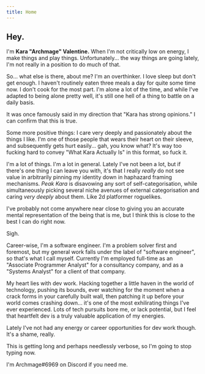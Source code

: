 ```yaml
---
title: Home
---
```


## Hey.

I'm **Kara "Archmage" Valentine.** When I'm not critically low on energy, I make things and play things. Unfortunately... the way things are going lately, I'm not really in a position to do much of that.

So... what else is there, about me? I'm an overthinker. I love sleep but don't get enough. I haven't routinely eaten three meals a day for quite some time now. I don't cook for the most part. I'm alone a lot of the time, and while I've adapted to being alone pretty well, it's still one hell of a thing to battle on a daily basis.

It was once famously said in my direction that "Kara has strong opinions." I can confirm that this is true.

Some more positive things: I care very deeply and passionately about the things I like. I'm one of those people that wears their heart on their sleeve, and subsequently gets hurt easily... gah, you know what? It's way too fucking hard to convey "What Kara Actually Is" in this format, so fuck it.

I'm a lot of things. I'm a lot in general. Lately I've not been a lot, but if there's one thing I can leave you with, it's that I really _really_ do not see value in arbitrarily pinning my identity down in haphazard framing mechanisms. _Peak Kara_ is disavowing any sort of self-categorisation, while simultaneously picking several niche avenues of external categorisation and caring _very deeply_ about them. Like 2d platformer roguelikes. 

I've probably not come anywhere near close to giving you an accurate mental representation of the being that is me, but I think this is close to the best I can do right now.

Sigh.

Career-wise, I'm a software engineer. I'm a problem solver first and foremost, but my general work falls under the label of "software engineer", so that's what I call myself. Currently I'm employed full-time as an "Associate Programmer Analyst" for a consultancy company, and as a "Systems Analyst" for a client of that company.

My heart lies with dev work. Hacking together a little haven in the world of technology, pushing its bounds, ever watching for the moment when a crack forms in your carefully built wall, then patching it up before your world comes crashing down... it's one of the most exhilirating things I've ever experienced. Lots of tech pursuits bore me, or lack potential, but I feel that heartfelt dev is a truly valuable application of my energies.

Lately I've not had any energy or career opportunities for dev work though. It's a shame, really.

This is getting long and perhaps needlessly verbose, so I'm going to stop typing now.

I'm Archmage#6969 on Discord if you need me.
